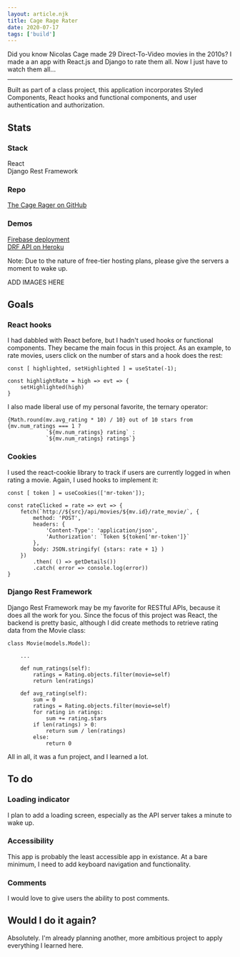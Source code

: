 ```yaml
---
layout: article.njk
title: Cage Rage Rater
date: 2020-07-17
tags: ['build']
---
```


Did you know Nicolas Cage made 29 Direct-To-Video movies in the 2010s? I made a an app with React.js and Django to rate them all. Now I just have to watch them all...

<!-- excerpt -->

---

Built as part of a class project, this application incorporates Styled Components, React hooks and functional components, and user authentication and authorization.

## Stats

### Stack

React<br>
Django Rest Framework

### Repo

[The Cage Rager on GitHub](https://github.com/ekelseya/movieRater)

### Demos

[Firebase deployment](https://cage-rage-rater-13e45.web.app/)<br>
[DRF API on Heroku](https://cage-rater-api.herokuapp.com/api/)

Note: Due to the nature of free-tier hosting plans, please give the servers a moment to wake up.

ADD IMAGES HERE

## Goals

### React hooks

I had dabbled with React before, but I hadn't used hooks or functional components. They became the main focus in this project. As an example, to rate movies, users click on the number of stars and a hook does the rest:

    const [ highlighted, setHighlighted ] = useState(-1);

    const highlightRate = high => evt => {
        setHighlighted(high)
    }

I also made liberal use of my personal favorite, the ternary operator:

    {Math.round(mv.avg_rating * 10) / 10} out of 10 stars from {mv.num_ratings === 1 ?
                `${mv.num_ratings} rating` :
                `${mv.num_ratings} ratings`}

### Cookies

I used the react-cookie library to track if users are currently logged in when rating a movie. Again, I used hooks to implement it:

    const [ token ] = useCookies(['mr-token']);

    const rateClicked = rate => evt => {
        fetch(`http://${src}/api/movies/${mv.id}/rate_movie/`, {
            method: 'POST',
            headers: {
                'Content-Type': 'application/json',
                'Authorization': `Token ${token['mr-token']}`
            },
            body: JSON.stringify( {stars: rate + 1} )
        })
            .then( () => getDetails())
            .catch( error => console.log(error))
    }

### Django Rest Framework

Django Rest Framework may be my favorite for RESTful APIs, because it does all the work for you. Since the focus of this project was React, the backend is pretty basic, although I did create methods to retrieve rating data from the Movie class:

    class Movie(models.Model):
        
        ...

        def num_ratings(self):
            ratings = Rating.objects.filter(movie=self)
            return len(ratings)

        def avg_rating(self):
            sum = 0
            ratings = Rating.objects.filter(movie=self)
            for rating in ratings:
                sum += rating.stars
            if len(ratings) > 0:
                return sum / len(ratings)
            else:
                return 0

All in all, it was a fun project, and I learned a lot.

## To do

### Loading indicator

I plan to add a loading screen, especially as the API server takes a minute to wake up.

### Accessibility

This app is probably the least accessible app in existance. At a bare minimum, I need to add keyboard navigation and functionality.

### Comments

I would love to give users the ability to post comments.

## Would I do it again?

Absolutely. I'm already planning another, more ambitious project to apply everything I learned here.